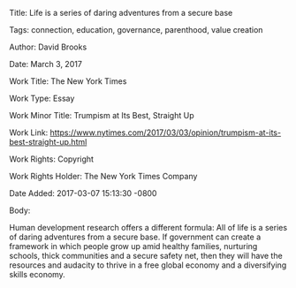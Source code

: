 Title:  Life is a series of daring adventures from a secure base

Tags:   connection, education, governance, parenthood, value creation

Author: David Brooks

Date:   March 3, 2017

Work Title: The New York Times

Work Type: Essay

Work Minor Title: Trumpism at Its Best, Straight Up

Work Link: https://www.nytimes.com/2017/03/03/opinion/trumpism-at-its-best-straight-up.html

Work Rights: Copyright

Work Rights Holder: The New York Times Company

Date Added: 2017-03-07 15:13:30 -0800

Body: 

Human development research offers a different formula: All of life is a series of daring adventures from a secure base. If government can create a framework in which people grow up amid healthy families, nurturing schools, thick communities and a secure safety net, then they will have the resources and audacity to thrive in a free global economy and a diversifying skills economy.

